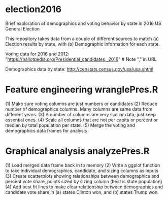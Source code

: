 # election2016
Brief exploration of demographics and voting behavior by state in 2016 US General Election

This repository takes data from a couple of different sources to match (a) Election results by state, with (b) Demographic information for each state. 

Voting data for 2016 and 2012: "https://ballotpedia.org/Presidential_candidates,_2016" # Note "," in URL

Demographics data by state: http://censtats.census.gov/usa/usa.shtml

# Feature engineering wranglePres.R
(1) Make sure voting columns are just numbers or candidates
(2) Reduce number of demographics columns. Many columns are same data from different years. 
(3) A number of columns are very similar data; just keep essential ones.
(4) Scale all columns that are not per capita or percent or median by total population per state.
(5) Merge the voting and demographics data frames for analysis 

# Graphical analysis analyzePres.R
(1) Load merged data frame back in to memory
(2) Write a ggplot function to take individual demographics, candidate, and sizing columns as inputs
(3) Create scatterplots showing relationships between demographics and percent vote share, points sized by sizing column (best is state population)
(4) Add best fit lines to make clear relationship between demographics and candidate vote share in (a) states Clinton won, and (b) states Trump won.







